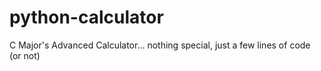 # python-calculator
C Major's Advanced Calculator... nothing special, just a few lines of code (or not)
